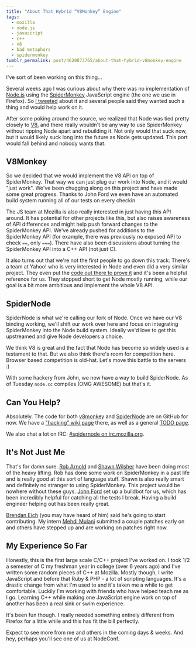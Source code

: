 ```yaml
---
title: "About That Hybrid “V8Monkey” Engine"
tags:
  - mozilla
  - node.js
  - javascript
  - c++
  - v8
  - bad metaphors
  - spidermonkey
tumblr_permalink: post/4620873765/about-that-hybrid-v8monkey-engine
---
```


I've sort of been working on this thing...

Several weeks ago I was curious about why there was no implementation of [Node.js](http://nodejs.org/) using the [SpiderMonkey](https://developer.mozilla.org/En/SpiderMonkey) JavaScript engine (the one we use in Firefox). So [I tweeted](https://twitter.com/#!/zpao/status/42780850177327105) about it and several people said they wanted such a thing and would help work on it.

After some poking around the source, we realized that Node was tied pretty closely to [V8](http://code.google.com/apis/v8/), and there really wouldn't be any way to use SpiderMonkey without ripping Node apart and rebuilding it. Not only would that suck now, but it would likely suck long into the future as Node gets updated. This port would fall behind and nobody wants that.

## V8Monkey

So we decided that we would implement the V8 API on top of SpiderMonkey. That way we can just plug our work into Node, and it would "just work". We've been chugging along on this project and have made some great progress. Thanks to John Ford we even have an automated build system running all of our tests on every checkin.

The JS team at Mozilla is also really interested in just having this API around. It has potential for other projects like this, but also raises awareness of API differences and might help push forward changes to the SpiderMonkey API. We've already pushed for additions to the SpiderMonkey API (for example, there was previously no exposed API to check `==`, only `===`). There have also been discussions about turning the SpiderMonkey API into a C++ API (not just C).

It also turns out that we're not the first people to go down this track. There's a team at Yahoo! who is very interested in Node and even did a very similar project. They even put the [code out there to prove it](https://github.com/bfrancojr/v8monkey/commit/95464c1ccc07e2ab10ba637de3938b5dcd924403) and it's been a helpful reference for us. They stopped short to get Node mostly running, while our goal is a bit more ambitious and implement the whole V8 API.

## SpiderNode

SpiderNode is what we're calling our fork of Node. Once we have our V8 binding working, we'll shift our work over here and focus on integrating SpiderMonkey into the Node build system. Ideally we'd love to get this upstreamed and give Node developers a choice.

We think V8 is great and the fact that Node has become so widely used is a testament to that. But we also think there's room for competition here. Browser based competition is old-hat. Let's move this battle to the servers :)

With some hackery from John, we now have a way to build SpiderNode. As of Tuesday `node.cc` compiles (OMG AWESOME) but that's it.

## Can You Help?

Absolutely. The code for both [v8monkey](https://github.com/zpao/v8monkey) and [SpiderNode](https://github.com/zpao/spidernode) are on GitHub for now. We have a ["hacking" wiki page](https://github.com/zpao/v8monkey/wiki/Hacking) there, as well as a general [TODO page](https://github.com/zpao/v8monkey/wiki/TODO).

We also chat a lot on IRC: [#spidernode on irc.mozilla.org](irc://irc.mozilla.org/spidernode).

## It's Not Just Me

That's for damn sure. [Rob Arnold](https://twitter.com/robarnold) and [Shawn Wilsher](https://twitter.com/sdwilsh) have been doing most of the heavy lifting. Rob has done some work on SpiderMonkey in a past life and is really good at this sort of language stuff. Shawn is also really smart and definitely no stranger to using SpiderMonkey. This project would be nowhere without these guys. [John Ford](https://twitter.com/john_h_ford) set up a buildbot for us, which has been incredibly helpful for catching all the tests I break. Having a build engineer helping out has been really great.

[Brendan Eich](https://twitter.com/BrendanEich) (you may have heard of him) said he's going to start contributing. My intern [Mehdi Mulani](http://twitter.com/mehdiisdumb) submitted a couple patches early on and others have stepped up and are working on patches right now.

## My Experience So Far

Honestly, this is the first large scale C/C++ project I've worked on. I took 1/2 a semester of C my freshman year in college (over 6 years ago) and I've written some random pieces of C++ at Mozilla. Mostly though, I write JavaScript and before that Ruby & PHP - a lot of scripting languages. It's a drastic change from what I'm used to and it's taken me a while to get comfortable. Luckily I'm working with friends who have helped teach me as I go. Learning C++ while making one JavaScript engine work on top of another has been a real sink or swim experience.

It's been fun though. I really needed something entirely different from Firefox for a little while and this has fit the bill perfectly.

Expect to see more from me and others in the coming days & weeks. And hey, perhaps you'll see one of us at NodeConf.
